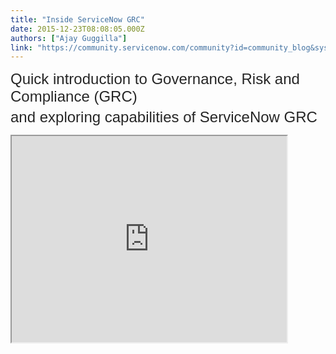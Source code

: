 ```yaml
---
title: "Inside ServiceNow GRC"
date: 2015-12-23T08:08:05.000Z
authors: ["Ajay Guggilla"]
link: "https://community.servicenow.com/community?id=community_blog&sys_id=af1da2e5dbd0dbc01dcaf3231f96195c"
---
```

<h2 class="center" style="margin-bottom: 5px; font-family: Helvetica, Arial, sans-serif; font-weight: 400; font-size: 24px; color: rgba(0, 0, 0, 0.85098); margin-top: 5px; text-align: left;">Quick introduction to Governance, Risk and Compliance (GRC)</h2><h2 class="center" style="margin-bottom: 5px; font-family: Helvetica, Arial, sans-serif; font-weight: 400; font-size: 24px; color: rgba(0, 0, 0, 0.85098); margin-top: 5px; text-align: left;">and exploring capabilities of ServiceNow GRC</h2><p></p><p><iframe src="https://youtube.com/embed/blI1F0erU8w" width="440" height="330"/></p>